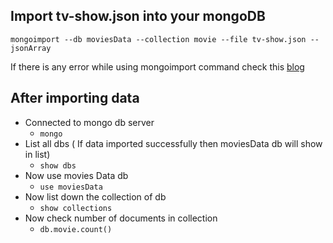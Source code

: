 ## Import tv-show.json into your mongoDB
```mongoimport --db moviesData --collection movie --file tv-show.json --jsonArray```

  If there is any error while using mongoimport command check this [blog](https://singhak.in/mongoimport-is-not-recognized-as-an-internal-or-external-command)
  
  ## After importing data
  * Connected to mongo db server
    * ```mongo```
  * List all dbs ( If data imported successfully then moviesData db will show in list)
    * ```show dbs```
  * Now use movies Data db
    * ```use moviesData```
  * Now list down the collection of db
    * ```show collections```
* Now check number of documents in collection
  * ```db.movie.count()```
